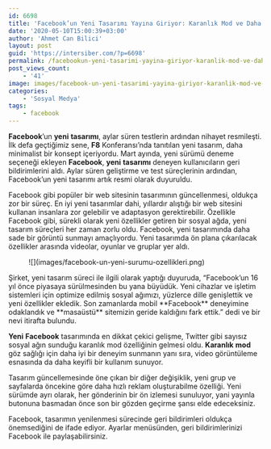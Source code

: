 ```yaml
---
id: 6698
title: 'Facebook’un Yeni Tasarımı Yayına Giriyor: Karanlık Mod ve Daha Sade Bir Deneyim'
date: '2020-05-10T15:00:39+03:00'
author: 'Ahmet Can Bilici'
layout: post
guid: 'https://intersiber.com/?p=6698'
permalink: /facebookun-yeni-tasarimi-yayina-giriyor-karanlik-mod-ve-daha-sade-bir-deneyim/
post_views_count:
    - '41'
image: images/facebook-un-yeni-tasarimi-yayina-giriyor-karanlik-mod-ve-daha-sade-bir-deneyim.png
categories:
    - 'Sosyal Medya'
tags:
    - facebook
---
```


**Facebook**’un **yeni** **tasarımı**, aylar süren testlerin ardından nihayet resmileşti. İlk defa geçtiğimiz sene, **F8** Konferansı’nda tanıtılan yeni tasarım, daha minimalist bir konsept içeriyordu. Mart ayında, yeni sürümü deneme seçeneği ekleyen **Facebook**, **yeni** **tasarımı** deneyen kullanıcıların geri bildirimlerini aldı. Aylar süren geliştirme ve test süreçlerinin ardından, Facebook’un yeni tasarımı artık resmi olarak duyuruldu.

Facebook gibi popüler bir web sitesinin tasarımının güncellenmesi, oldukça zor bir süreç. En iyi yeni tasarımlar dahi, yıllardır alıştığı bir web sitesini kullanan insanlara zor gelebilir ve adaptasyon gerektirebilir. Özellikle Facebook gibi, sürekli olarak yeni özellikler getiren bir sosyal ağda, yeni tasarım süreçleri her zaman zorlu oldu. Facebook, yeni tasarımında daha sade bir görüntü sunmayı amaçlıyordu. Yeni tasarımda ön plana çıkarılacak özellikler arasında videolar, oyunlar ve gruplar yer aldı.

<figure class="wp-block-image size-large">![](images/facebook-un-yeni-surumu-ozellikleri.png)</figure>Şirket, yeni tasarım süreci ile ilgili olarak yaptığı duyuruda, “Facebook’un 16 yıl önce piyasaya sürülmesinden bu yana büyüdük. Yeni cihazlar ve işletim sistemleri için optimize edilmiş sosyal ağımızı, yüzlerce dille genişlettik ve yeni özellikler ekledik. Son zamanlarda mobil **Facebook** deneyimine odaklandık ve **masaüstü** sitemizin geride kaldığını fark ettik.” dedi ve bir nevi itirafta bulundu.

**Yeni** **Facebook** tasarımında en dikkat çekici gelişme, Twitter gibi sayısız sosyal ağın sunduğu karanlık mod özelliğinin gelmesi oldu. **Karanlık** **mod** göz sağlığı için daha iyi bir deneyim sunmanın yanı sıra, video görüntüleme esnasında da daha keyifli bir kullanım sunuyor.

Tasarım güncellemesinde öne çıkan bir diğer değişiklik, yeni grup ve sayfalarda öncekine göre daha hızlı reklam oluşturabilme özelliği. Yeni sürümde ayrı olarak, her gönderinin bir ön izlemesi sunuluyor, yani yayınla butonuna basmadan önce son bir gözden geçirme şansı elde edeceksiniz.

Facebook, tasarımın yenilenmesi sürecinde geri bildirimleri oldukça önemsediğini de ifade ediyor. Ayarlar menüsünden, geri bildirimlerinizi Facebook ile paylaşabilirsiniz.
